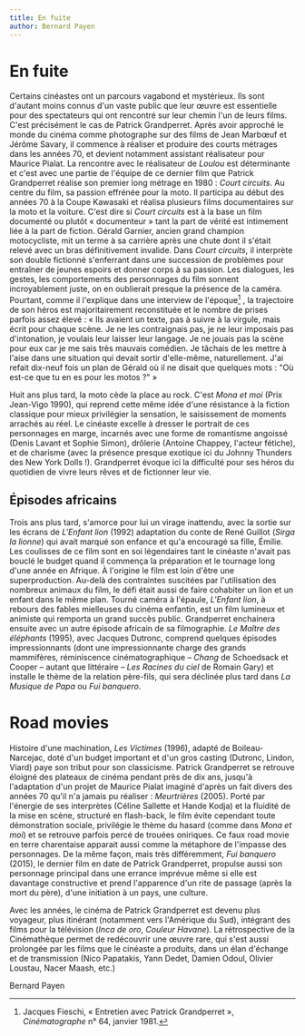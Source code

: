 ```yaml
---
title: En fuite
author: Bernard Payen
---
```


# En fuite

Certains cinéastes ont un parcours vagabond et mystérieux. Ils sont d'autant moins connus d'un vaste public que leur œuvre est essentielle pour des spectateurs qui ont rencontré sur leur chemin l'un de leurs films. C'est précisément le cas de Patrick Grandperret. Après avoir approché le monde du cinéma comme photographe sur des films de Jean Marbœuf et Jérôme Savary, il commence à réaliser et produire des courts métrages dans les années 70, et devient notamment assistant réalisateur pour Maurice Pialat. La rencontre avec le réalisateur de *Loulou* est déterminante et c'est avec une partie de l'équipe de ce dernier film que Patrick Grandperret réalise son premier long métrage en 1980&nbsp;: *Court circuits*. Au centre du film, sa passion effrénée pour la moto. Il participa au début des années 70 à la Coupe Kawasaki et réalisa plusieurs films documentaires sur la moto et la voiture. C'est dire si *Court circuits* est à la base un film documenté ou plutôt «&nbsp;documenteur&nbsp;» tant la part de vérité est intimement liée à la part de fiction. Gérald Garnier, ancien grand champion motocycliste, mit un terme à sa carrière après une chute dont il s'était relevé avec un bras définitivement invalide. Dans *Court circuits*, il interprète son double fictionné s'enferrant dans une succession de problèmes pour entraîner de jeunes espoirs et donner corps à sa passion. Les dialogues, les gestes, les comportements des personnages du film sonnent incroyablement juste, on en oublierait presque la présence de la caméra. Pourtant, comme il l'explique dans une interview de l'époque[^1] , la trajectoire de son héros est majoritairement reconstituée et le nombre de prises parfois assez élevé&nbsp;: «&nbsp;Ils avaient un texte, pas à suivre à la virgule, mais écrit pour chaque scène. Je ne les contraignais pas, je ne leur imposais pas d'intonation, je voulais leur laisser leur langage. Je ne jouais pas la scène pour eux car je me sais très mauvais comédien. Je tâchais de les mettre à l'aise dans une situation qui devait sortir d'elle-même, naturellement. J'ai refait dix-neuf fois un plan de Gérald où il ne disait que quelques mots&nbsp;: "Où est-ce que tu en es pour les motos&nbsp;?"&nbsp;»

Huit ans plus tard, la moto cède la place au rock. C'est *Mona et moi* (Prix Jean-Vigo 1990), qui reprend cette même idée d'une résistance à la fiction classique pour mieux privilégier la sensation, le saisissement de moments arrachés au réel. Le cinéaste excelle à dresser le portrait de ces personnages en marge, incarnés avec une forme de romantisme angoissé (Denis Lavant et Sophie Simon), drôlerie (Antoine Chappey, l'acteur fétiche), et de charisme (avec la présence presque exotique ici du Johnny Thunders des New York Dolls&nbsp;!). Grandperret évoque ici la difficulté pour ses héros du quotidien de vivre leurs rêves et de fictionner leur vie.

## Épisodes africains

Trois ans plus tard, s'amorce pour lui un virage inattendu, avec la sortie sur les écrans de *L'Enfant lion* (1992) adaptation du conte de René Guillot (*Sirga la lionne*) qui avait marqué son enfance et qu'a encouragé sa fille, Émilie. Les coulisses de ce film sont en soi légendaires tant le cinéaste n'avait pas bouclé le budget quand il commença la préparation et le tournage long d'une année en Afrique. À l'origine le film est loin d'être une superproduction. Au-delà des contraintes suscitées par l'utilisation des nombreux animaux du film, le défi était aussi de faire cohabiter un lion et un enfant dans le même plan. Tourné caméra à l'épaule, *L'Enfant lion*, à rebours des fables mielleuses du cinéma enfantin, est un film lumineux et animiste qui remporta un grand succès public. Grandperret enchainera ensuite avec un autre épisode africain de sa filmographie. *Le Maître des éléphants* (1995), avec Jacques Dutronc, comprend quelques épisodes impressionnants (dont une impressionnante charge des grands mammifères, réminiscence cinématographique &ndash;&nbsp;*Chang* de Schoedsack et Cooper&nbsp;&ndash; autant que littéraire &ndash;&nbsp;*Les Racines du ciel* de Romain Gary) et installe le thème de la relation père-fils, qui sera déclinée plus tard dans *La Musique de Papa* ou *Fui banquero*.

# Road movies

Histoire d'une machination, *Les Victimes* (1996), adapté de Boileau-Narcejac, doté d'un budget important et d'un gros casting (Dutronc, Lindon, Viard) paye son tribut pour son classicisme. Patrick Grandperret se retrouve éloigné des plateaux de cinéma pendant près de dix ans, jusqu'à l'adaptation d'un projet de Maurice Pialat imaginé d'après un fait divers des années 70 qu'il n'a jamais pu réaliser&nbsp;: *Meurtrières* (2005). Porté par l'énergie de ses interprètes (Céline Sallette et Hande Kodja) et la fluidité de la mise en scène, structuré en flash-back, le film évite cependant toute démonstration sociale, privilégie le thème du hasard (comme dans *Mona et moi*) et se retrouve parfois percé de trouées oniriques. Ce faux road movie en terre charentaise apparait aussi comme la métaphore de l'impasse des personnages. De la même façon, mais très différemment, *Fui banquero* (2015), le dernier film en date de Patrick Grandperret, propulse aussi son personnage principal dans une errance imprévue même si elle est davantage constructive et prend l'apparence d'un rite de passage (après la mort du père), d'une initiation à un pays, une culture.

Avec les années, le cinéma de Patrick Grandperret est devenu plus voyageur, plus itinérant (notamment vers l'Amérique du Sud), intégrant des films pour la télévision (*Inca de oro*, *Couleur Havane*). La rétrospective de la Cinémathèque permet de redécouvrir une œuvre rare, qui s'est aussi prolongée par les films que le cinéaste a produits, dans un élan d'échange et de transmission (Nico Papatakis, Yann Dedet, Damien Odoul, Olivier Loustau, Nacer Maash, etc.)

Bernard Payen

[^1]: Jacques Fieschi, «&nbsp;Entretien avec Patrick Grandperret&nbsp;», *Cinématographe* n° 64, janvier 1981.